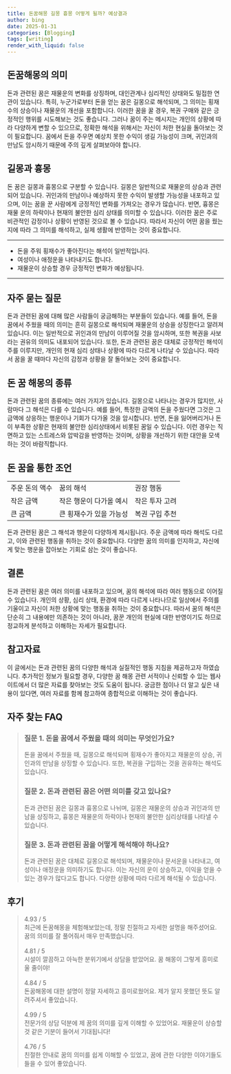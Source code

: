 ```yaml
---
title: 돈꿈해몽 길몽 흉몽 어떻게 될까? 예상결과
author: bing
date: 2025-01-31
categories: [Blogging]
tags: [writing]
render_with_liquid: false
---
```



<h2 id='돈꿈해몽의의미'>돈꿈해몽의 의미</h2>

<p>돈과 관련된 꿈은 재물운의 변화를 상징하며, 대인관계나 심리적인 상태와도 밀접한 연관이 있습니다. 특히, 누군가로부터 돈을 얻는 꿈은 길몽으로 해석되며, 그 의미는 횡재수의 상승이나 재물운의 개선을 포함합니다. 이러한 꿈을 꿀 경우, 복권 구매와 같은 긍정적인 행위를 시도해보는 것도 좋습니다. 그러나 꿈이 주는 메시지는 개인의 상황에 따라 다양하게 변할 수 있으므로, 정확한 해석을 위해서는 자신이 처한 현실을 돌아보는 것이 필요합니다. 꿈에서 돈을 주우면 예상치 못한 수익이 생길 가능성이 크며, 귀인과의 만남도 암시하기 때문에 주의 깊게 살펴보아야 합니다.</p>

<h2 id='길몽과흉몽'>길몽과 흉몽</h2>

<p>돈 꿈은 길몽과 흉몽으로 구분할 수 있습니다. 길몽은 일반적으로 재물운의 상승과 관련되어 있습니다. 귀인과의 만남이나 예상하지 못한 수익이 발생할 가능성을 내포하고 있으며, 이는 꿈을 꾼 사람에게 긍정적인 변화를 가져오는 경우가 많습니다. 반면, 흉몽은 재물 운의 하락이나 현재의 불안한 심리 상태를 의미할 수 있습니다. 이러한 꿈은 주로 비관적인 감정이나 상황이 반영된 것으로 볼 수 있습니다. 따라서 자신이 어떤 꿈을 꿨는지에 따라 그 의미를 해석하고, 실제 생활에 반영하는 것이 중요합니다.</p>

<hr />

<ul>
    <li>돈을 주워 횡재수가 좋아진다는 해석이 일반적입니다.</li>
    <li>여성이나 애정운을 나타내기도 합니다.</li>
    <li>재물운이 상승할 경우 긍정적인 변화가 예상됩니다.</li>
</ul>

<hr />

<h2 id='자주묻는질문'>자주 묻는 질문</h2>

<p>돈과 관련된 꿈에 대해 많은 사람들이 궁금해하는 부분들이 있습니다. 예를 들어, 돈을 꿈에서 주웠을 때의 의미는 흔히 길몽으로 해석되며 재물운의 상승을 상징한다고 알려져 있습니다. 이는 일반적으로 귀인과의 만남이 이루어질 것을 암시하며, 또한 복권을 사보라는 권유의 의미도 내포되어 있습니다. 또한, 돈과 관련된 꿈은 대체로 긍정적인 해석이 주를 이루지만, 개인의 현재 심리 상태나 상황에 따라 다르게 나타날 수 있습니다. 따라서 꿈을 꿀 때마다 자신의 감정과 상황을 잘 돌아보는 것이 중요합니다.</p>

<h2 id='돈꿈해몽상세'>돈 꿈 해몽의 종류</h2>

<p>돈과 관련된 꿈의 종류에는 여러 가지가 있습니다. 길몽으로 나타나는 경우가 많지만, 사람마다 그 해석은 다를 수 있습니다. 예를 들어, 특정한 금액의 돈을 주웠다면 그것은 그 금액에 상응하는 행운이나 기회가 다가올 것을 암시합니다. 반면, 돈을 잃어버리거나 돈이 부족한 상황은 현재의 불안한 심리상태에서 비롯된 꿈일 수 있습니다. 이런 경우는 직면하고 있는 스트레스와 압박감을 반영하는 것이며, 상황을 개선하기 위한 대안을 모색하는 것이 바람직합니다.</p>

<h2 id='돈꿈을통한조언'>돈 꿈을 통한 조언</h2>

<table>
    <tr>
        <td>주운 돈의 액수</td>
        <td>꿈의 해석</td>
        <td>권장 행동</td>
    </tr>
    <tr>
        <td>작은 금액</td>
        <td>작은 행운이 다가올 예시</td>
        <td>작은 투자 고려</td>
    </tr>
    <tr>
        <td>큰 금액</td>
        <td>큰 횡재수가 있을 가능성</td>
        <td>복권 구입 추천</td>
    </tr>
</table>

<p>돈과 관련된 꿈은 그 해석과 행운이 다양하게 제시됩니다. 주운 금액에 따라 해석도 다르고, 이와 관련된 행동을 취하는 것이 중요합니다. 다양한 꿈의 의미를 인지하고, 자신에게 맞는 행운을 잡아보는 기회로 삼는 것이 좋습니다.</p>

<h2 id='결론'>결론</h2>

<p>돈과 관련된 꿈은 여러 의미를 내포하고 있으며, 꿈의 해석에 따라 여러 행동으로 이어질 수 있습니다. 개인의 상황, 심리 상태, 환경에 따라 다르게 나타나므로 일상에서 주의를 기울이고 자신이 처한 상황에 맞는 행동을 취하는 것이 중요합니다. 따라서 꿈의 해석은 단순히 그 내용에만 의존하는 것이 아니라, 꿈꾼 개인의 현실에 대한 반영이기도 하므로 정교하게 분석하고 이해하는 자세가 필요합니다.</p>

<h2 id='참고자료'>참고자료</h2>

<p>이 글에서는 돈과 관련된 꿈의 다양한 해석과 실질적인 행동 지침을 제공하고자 하였습니다. 추가적인 정보가 필요할 경우, 다양한 꿈 해몽 관련 서적이나 신뢰할 수 있는 웹사이트에서 더 많은 자료를 찾아보는 것도 도움이 됩니다. 궁금한 점이나 더 알고 싶은 내용이 있다면, 여러 자료를 함께 참고하여 종합적으로 이해하는 것이 좋습니다.</p>


<h2 id='자주_찾는_FAQ'>자주 찾는 FAQ</h2>
<div itemscope="" itemtype="https://schema.org/FAQPage"> 
<blockquote> 
<div itemscope="" itemprop="mainEntity" itemtype="https://schema.org/Question"> 
<h3 itemprop="name">질문 1. 돈을 꿈에서 주웠을 때의 의미는 무엇인가요?</h3> 
<div itemscope="" itemprop="acceptedAnswer" itemtype="https://schema.org/Answer"> 
<span itemprop="text"> 
<p>돈을 꿈에서 주웠을 때, 길몽으로 해석되며 횡재수가 좋아지고 재물운의 상승, 귀인과의 만남을 상징할 수 있습니다. 또한, 복권을 구입하는 것을 권유하는 해석도 있습니다.</p> 
</span> 
</div> 
</div> 
<div itemscope="" itemprop="mainEntity" itemtype="https://schema.org/Question"> 
<h3 itemprop="name">질문 2. 돈과 관련된 꿈은 어떤 의미를 갖고 있나요?</h3> 
<div itemscope="" itemprop="acceptedAnswer" itemtype="https://schema.org/Answer"> 
<span itemprop="text"> 
<p>돈과 관련된 꿈은 길몽과 흉몽으로 나뉘며, 길몽은 재물운의 상승과 귀인과의 만남을 상징하고, 흉몽은 재물운의 하락이나 현재의 불안한 심리상태를 나타낼 수 있습니다.</p> 
</span> 
</div> 
</div> 
<div itemscope="" itemprop="mainEntity" itemtype="https://schema.org/Question"> 
<h3 itemprop="name">질문 3. 돈과 관련된 꿈을 어떻게 해석해야 하나요?</h3> 
<div itemscope="" itemprop="acceptedAnswer" itemtype="https://schema.org/Answer"> 
<span itemprop="text"> 
<p>돈과 관련된 꿈은 대체로 길몽으로 해석되며, 재물운이나 문서운을 나타내고, 여성이나 애정운을 의미하기도 합니다. 이는 자신의 운이 상승하고, 이익을 얻을 수 있는 경우가 많다고도 합니다. 다양한 상황에 따라 다르게 해석될 수 있습니다.</p> 
</span> 
</div> 
</div> 
</blockquote> 
</div>
<h2 id='후기'>후기</h2>
<div itemscope itemtype="https://schema.org/Product">
  <blockquote>
  <div itemprop="review" itemscope itemtype="https://schema.org/Review">
      <div itemprop="reviewRating" itemscope itemtype="https://schema.org/Rating"> <span itemprop="ratingValue">4.93</span> / <span itemprop="bestRating">5</span> </div>
      <span itemprop="reviewBody">최근에 돈꿈해몽을 체험해보았는데, 정말 친절하고 자세한 설명을 해주셨어요. 꿈의 의미를 잘 풀어줘서 매우 만족했습니다.</span>
  </div>
  <br>
  <div itemprop="review" itemscope itemtype="https://schema.org/Review">
      <div itemprop="reviewRating" itemscope itemtype="https://schema.org/Rating"> <span itemprop="ratingValue">4.81</span> / <span itemprop="bestRating">5</span> </div>
      <span itemprop="reviewBody">시설이 깔끔하고 아늑한 분위기에서 상담을 받았어요. 꿈 해몽이 그렇게 흥미로울 줄이야!</span>
  </div>
  <br>
  <div itemprop="review" itemscope itemtype="https://schema.org/Review">
      <div itemprop="reviewRating" itemscope itemtype="https://schema.org/Rating"> <span itemprop="ratingValue">4.84</span> / <span itemprop="bestRating">5</span> </div>
      <span itemprop="reviewBody">돈꿈해몽에 대한 설명이 정말 자세하고 흥미로웠어요. 제가 알지 못했던 뜻도 알려주셔서 좋았습니다.</span>
  </div>
  <br>
  <div itemprop="review" itemscope itemtype="https://schema.org/Review">
      <div itemprop="reviewRating" itemscope itemtype="https://schema.org/Rating"> <span itemprop="ratingValue">4.99</span> / <span itemprop="bestRating">5</span> </div>
      <span itemprop="reviewBody">전문가의 상담 덕분에 제 꿈의 의미를 깊게 이해할 수 있었어요. 재물운이 상승할 것 같은 기분이 들어서 기대됩니다!</span>
  </div>
  <br>
  <div itemprop="review" itemscope itemtype="https://schema.org/Review">
      <div itemprop="reviewRating" itemscope itemtype="https://schema.org/Rating"> <span itemprop="ratingValue">4.76</span> / <span itemprop="bestRating">5</span> </div>
      <span itemprop="reviewBody">친절한 안내로 꿈의 의미를 쉽게 이해할 수 있었고, 꿈에 관한 다양한 이야기들도 들을 수 있어 좋았습니다.</span>
  </div>
  </blockquote>
</div>
